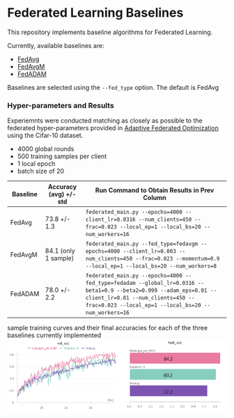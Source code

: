 # Federated Learning Baselines

This repository implements baseline algorithms for Federated Learning. 

Currently, available baselines are:
* [FedAvg](https://arxiv.org/pdf/1602.05629.pdf) 
* [FedAvgM](https://arxiv.org/pdf/1909.06335.pdf)
* [FedADAM](https://arxiv.org/pdf/2003.00295.pdf)

Baselines are selected using the `--fed_type` option. The default is FedAvg

### Hyper-parameters and Results

Experiemnts were conducted matching as closely as possible to the federated hyper-parameters provided in
[Adaptive Federated Optimization](https://arxiv.org/pdf/2003.00295.pdf) using the Cifar-10 dataset.
* 4000 global rounds
* 500 training samples per client
* 1 local epoch
* batch size of 20

|Baseline  |Accuracy (avg) +/- std  |Run Command to Obtain Results in Prev Column |
|----------|------------------------|---------------------------------------------|
| FedAvg   |73.8 +/- 1.3            |`federated_main.py --epochs=4000 --client_lr=0.0316 --num_clients=450 --frac=0.023 --local_ep=1 --local_bs=20 --num_workers=16`                                           |
| FedAvgM  |84.1 (only 1 sample)    |`federated_main.py --fed_type=fedavgm --epochs=4000 --client_lr=0.003 --num_clients=450 --frac=0.023 --momentum=0.9 --local_ep=1 --local_bs=20 --num_workers=8`                                             |
| FedADAM  |78.0 +/- 2.2            | `federated_main.py --epochs=4000 --fed_type=fedadam --global_lr=0.0316 --beta1=0.9 --beta2=0.999 --adam_eps=0.01 --client_lr=0.01 --num_clients=450 --frac=0.023 --local_ep=1 --local_bs=20 --num_workers=16`                                            |

sample training curves and their final accuracies for each of the three baselines currently implemented
![alt text](https://github.com/GwenLegate/FederatedLearningBaselines/blob/master/figs/curves.png?raw=true)

